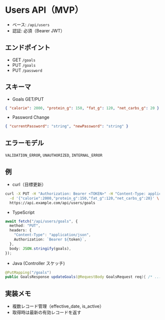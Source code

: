 # Users API（MVP）

- ベース: `/api/users`
- 認証: 必須（Bearer JWT）

## エンドポイント

- GET `/goals`
- PUT `/goals`
- PUT `/password`

## スキーマ

- Goals GET/PUT

```json
{ "calorie": 2000, "protein_g": 150, "fat_g": 120, "net_carbs_g": 20 }
```

- Password Change

```json
{ "currentPassword": "string", "newPassword": "string" }
```

## エラーモデル

`VALIDATION_ERROR`, `UNAUTHORIZED`, `INTERNAL_ERROR`

## 例

- curl（目標更新）

```bash
curl -X PUT -H "Authorization: Bearer <TOKEN>" -H "Content-Type: application/json" \
  -d '{"calorie":2000,"protein_g":150,"fat_g":120,"net_carbs_g":20}' \
  https://api.example.com/api/users/goals
```

- TypeScript

```ts
await fetch("/api/users/goals", {
  method: "PUT",
  headers: {
    "Content-Type": "application/json",
    Authorization: `Bearer ${token}`,
  },
  body: JSON.stringify(goals),
});
```

- Java (Controller スケッチ)

```java
@PutMapping("/goals")
public GoalsResponse updateGoals(@RequestBody GoalsRequest req){ /* ... */ }
```

## 実装メモ

- 複数レコード管理（effective_date, is_active）
- 取得時は最新の有効レコードを返す
